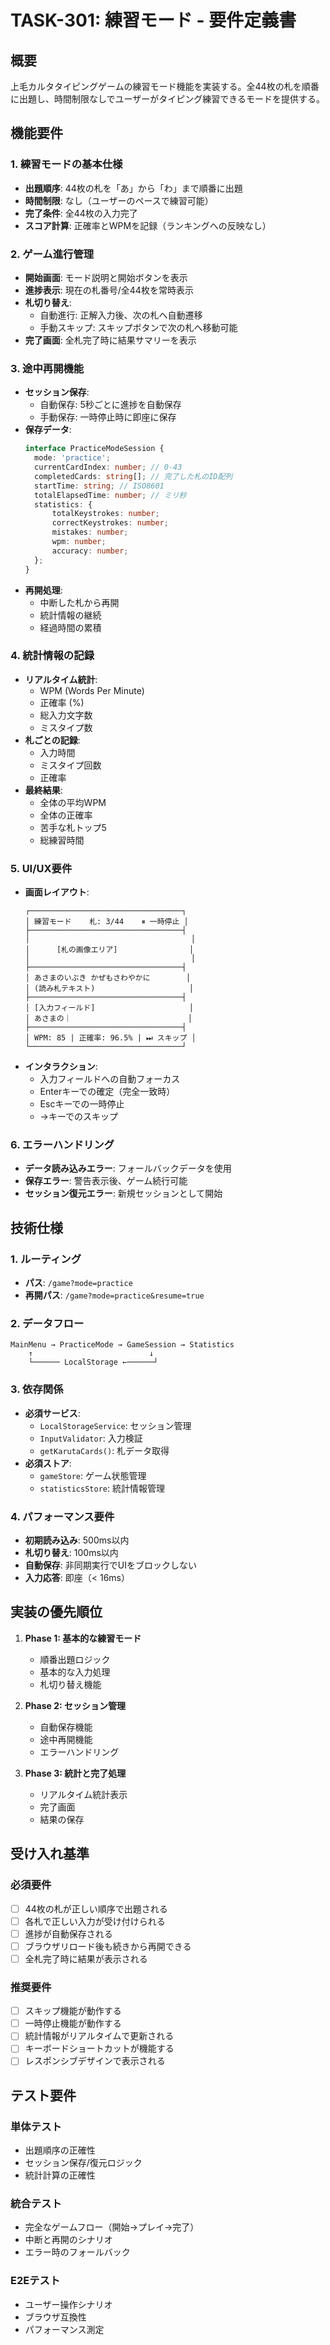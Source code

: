 # TASK-301: 練習モード - 要件定義書

## 概要

上毛カルタタイピングゲームの練習モード機能を実装する。全44枚の札を順番に出題し、時間制限なしでユーザーがタイピング練習できるモードを提供する。

## 機能要件

### 1. 練習モードの基本仕様

- **出題順序**: 44枚の札を「あ」から「わ」まで順番に出題
- **時間制限**: なし（ユーザーのペースで練習可能）
- **完了条件**: 全44枚の入力完了
- **スコア計算**: 正確率とWPMを記録（ランキングへの反映なし）

### 2. ゲーム進行管理

- **開始画面**: モード説明と開始ボタンを表示
- **進捗表示**: 現在の札番号/全44枚を常時表示
- **札切り替え**:
  - 自動進行: 正解入力後、次の札へ自動遷移
  - 手動スキップ: スキップボタンで次の札へ移動可能
- **完了画面**: 全札完了時に結果サマリーを表示

### 3. 途中再開機能

- **セッション保存**:
  - 自動保存: 5秒ごとに進捗を自動保存
  - 手動保存: 一時停止時に即座に保存
- **保存データ**:
  ```typescript
  interface PracticeModeSession {
  	mode: 'practice';
  	currentCardIndex: number; // 0-43
  	completedCards: string[]; // 完了した札のID配列
  	startTime: string; // ISO8601
  	totalElapsedTime: number; // ミリ秒
  	statistics: {
  		totalKeystrokes: number;
  		correctKeystrokes: number;
  		mistakes: number;
  		wpm: number;
  		accuracy: number;
  	};
  }
  ```
- **再開処理**:
  - 中断した札から再開
  - 統計情報の継続
  - 経過時間の累積

### 4. 統計情報の記録

- **リアルタイム統計**:
  - WPM (Words Per Minute)
  - 正確率 (%)
  - 総入力文字数
  - ミスタイプ数
- **札ごとの記録**:
  - 入力時間
  - ミスタイプ回数
  - 正確率
- **最終結果**:
  - 全体の平均WPM
  - 全体の正確率
  - 苦手な札トップ5
  - 総練習時間

### 5. UI/UX要件

- **画面レイアウト**:
  ```
  ┌──────────────────────────────────┐
  │ 練習モード    札: 3/44    ⏸ 一時停止 │
  ├──────────────────────────────────┤
  │                                    │
  │      [札の画像エリア]                │
  │                                    │
  ├──────────────────────────────────┤
  │ あさまのいぶき かぜもさわやかに        │
  │ (読み札テキスト)                     │
  ├──────────────────────────────────┤
  │ [入力フィールド]                     │
  │ あさまの｜                          │
  ├──────────────────────────────────┤
  │ WPM: 85 | 正確率: 96.5% | ⏭ スキップ │
  └──────────────────────────────────┘
  ```
- **インタラクション**:
  - 入力フィールドへの自動フォーカス
  - Enterキーでの確定（完全一致時）
  - Escキーでの一時停止
  - →キーでのスキップ

### 6. エラーハンドリング

- **データ読み込みエラー**: フォールバックデータを使用
- **保存エラー**: 警告表示後、ゲーム続行可能
- **セッション復元エラー**: 新規セッションとして開始

## 技術仕様

### 1. ルーティング

- **パス**: `/game?mode=practice`
- **再開パス**: `/game?mode=practice&resume=true`

### 2. データフロー

```
MainMenu → PracticeMode → GameSession → Statistics
    ↑                          ↓
    └────── LocalStorage ←──────┘
```

### 3. 依存関係

- **必須サービス**:
  - `LocalStorageService`: セッション管理
  - `InputValidator`: 入力検証
  - `getKarutaCards()`: 札データ取得
- **必須ストア**:
  - `gameStore`: ゲーム状態管理
  - `statisticsStore`: 統計情報管理

### 4. パフォーマンス要件

- **初期読み込み**: 500ms以内
- **札切り替え**: 100ms以内
- **自動保存**: 非同期実行でUIをブロックしない
- **入力応答**: 即座（< 16ms）

## 実装の優先順位

1. **Phase 1: 基本的な練習モード**
   - 順番出題ロジック
   - 基本的な入力処理
   - 札切り替え機能

2. **Phase 2: セッション管理**
   - 自動保存機能
   - 途中再開機能
   - エラーハンドリング

3. **Phase 3: 統計と完了処理**
   - リアルタイム統計表示
   - 完了画面
   - 結果の保存

## 受け入れ基準

### 必須要件

- [ ] 44枚の札が正しい順序で出題される
- [ ] 各札で正しい入力が受け付けられる
- [ ] 進捗が自動保存される
- [ ] ブラウザリロード後も続きから再開できる
- [ ] 全札完了時に結果が表示される

### 推奨要件

- [ ] スキップ機能が動作する
- [ ] 一時停止機能が動作する
- [ ] 統計情報がリアルタイムで更新される
- [ ] キーボードショートカットが機能する
- [ ] レスポンシブデザインで表示される

## テスト要件

### 単体テスト

- 出題順序の正確性
- セッション保存/復元ロジック
- 統計計算の正確性

### 統合テスト

- 完全なゲームフロー（開始→プレイ→完了）
- 中断と再開のシナリオ
- エラー時のフォールバック

### E2Eテスト

- ユーザー操作シナリオ
- ブラウザ互換性
- パフォーマンス測定
